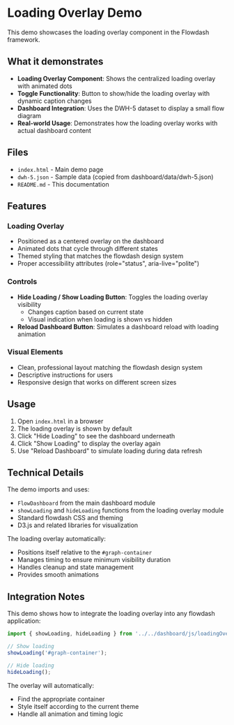 # Loading Overlay Demo

This demo showcases the loading overlay component in the Flowdash framework.

## What it demonstrates

- **Loading Overlay Component**: Shows the centralized loading overlay with animated dots
- **Toggle Functionality**: Button to show/hide the loading overlay with dynamic caption changes
- **Dashboard Integration**: Uses the DWH-5 dataset to display a small flow diagram
- **Real-world Usage**: Demonstrates how the loading overlay works with actual dashboard content

## Files

- `index.html` - Main demo page
- `dwh-5.json` - Sample data (copied from dashboard/data/dwh-5.json)
- `README.md` - This documentation

## Features

### Loading Overlay
- Positioned as a centered overlay on the dashboard
- Animated dots that cycle through different states
- Themed styling that matches the flowdash design system
- Proper accessibility attributes (role="status", aria-live="polite")

### Controls
- **Hide Loading / Show Loading Button**: Toggles the loading overlay visibility
  - Changes caption based on current state
  - Visual indication when loading is shown vs hidden
- **Reload Dashboard Button**: Simulates a dashboard reload with loading animation

### Visual Elements
- Clean, professional layout matching the flowdash design system
- Descriptive instructions for users
- Responsive design that works on different screen sizes

## Usage

1. Open `index.html` in a browser
2. The loading overlay is shown by default
3. Click "Hide Loading" to see the dashboard underneath
4. Click "Show Loading" to display the overlay again
5. Use "Reload Dashboard" to simulate loading during data refresh

## Technical Details

The demo imports and uses:
- `FlowDashboard` from the main dashboard module
- `showLoading` and `hideLoading` functions from the loading overlay module
- Standard flowdash CSS and theming
- D3.js and related libraries for visualization

The loading overlay automatically:
- Positions itself relative to the `#graph-container`
- Manages timing to ensure minimum visibility duration
- Handles cleanup and state management
- Provides smooth animations

## Integration Notes

This demo shows how to integrate the loading overlay into any flowdash application:

```javascript
import { showLoading, hideLoading } from '../../dashboard/js/loadingOverlay.js';

// Show loading
showLoading('#graph-container');

// Hide loading
hideLoading();
```

The overlay will automatically:
- Find the appropriate container
- Style itself according to the current theme
- Handle all animation and timing logic
